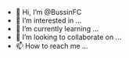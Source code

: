 - 👋 Hi, I’m @BussinFC
- 👀 I’m interested in ...
- 🌱 I’m currently learning ...
- 💞️ I’m looking to collaborate on ...
- 📫 How to reach me ...

<!---
BussinFC/BussinFC is a ✨ special ✨ repository because its `README.md` (this file) appears on your GitHub profile.
You can click the Preview link to take a look at your changes.
--->
